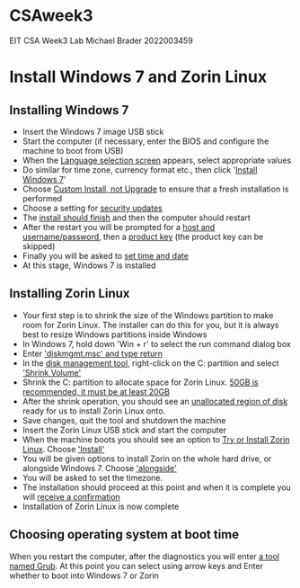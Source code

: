 # CSAweek3
EIT CSA Week3 Lab
Michael Brader 2022003459

# Install Windows 7 and Zorin Linux

## Installing Windows 7

* Insert the Windows 7 image USB stick
* Start the computer (if necessary, enter the BIOS and configure the machine to boot from USB)
* When the [Language selection screen](win7lang.png) appears, select appropriate values
* Do similar for time zone, currency format etc., then click '[Install Windows 7](win7install.png)'
* Choose [Custom Install, not Upgrade](win7custom.png) to ensure that a fresh installation is performed
* Choose a setting for [security updates](win78protect.png)
* The [install should finish](win7instend.png) and then the computer should restart
* After the restart you will be prompted for a [host and username/password](win7user.png), then a [product key](win7prodkey.png) (the product key can be skipped)
* Finally you will be asked to [set time and date](win7timedate.png)
* At this stage, Windows 7 is installed

## Installing Zorin Linux

* Your first step is to shrink the size of the Windows partition to make room for Zorin Linux. The installer can do this for you, but it is always best to resize Windows partitions inside Windows
* In Windows 7, hold down 'Win + r' to select the run command dialog box
* Enter ['diskmgmt.msc' and type return](win7diskmgmt.png)
* In the [disk management tool](win7part1.png), right-click on the C: partition and select ['Shrink Volume'](win7partshrink.png)
* Shrink the C: partition to allocate space for Zorin Linux. [50GB is recommended, it must be at least 20GB](win7shrinksize.png)
* After the shrink operation, you should see an [unallocated region of disk](win7partunalloc.png) ready for us to install Zorin Linux onto.
* Save changes, quit the tool and shutdown the machine
* Insert the Zorin Linux USB stick and start the computer
* When the machine boots you should see an option to [Try or Install Zorin Linux](zorintry.png). Choose ['Install'](zorininstall.png)
* You will be given options to install Zorin on the whole hard drive, or alongside Windows 7. Choose ['alongside'](zorinalongside.png)
* You will be asked to set the timezone.
* The installation should proceed at this point and when it is complete you will [receive a confirmation](zorincomplete.png)
* Installation of Zorin Linux is now complete

## Choosing operating system at boot time

When you restart the computer, after the diagnostics you will enter [a tool named Grub](zoringrub.png). At this point you can select using arrow keys and Enter whether to boot into Windows 7 or Zorin


